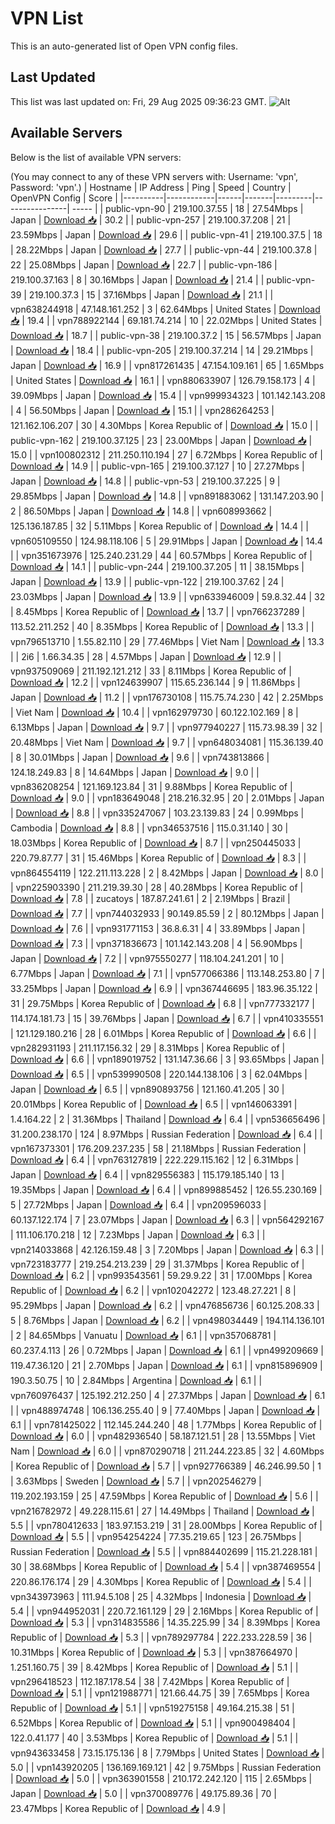 # VPN List

This is an auto-generated list of Open VPN config files.

## Last Updated

This list was last updated on: Fri, 29 Aug 2025 09:36:23 GMT.
![Alt](https://repobeats.axiom.co/api/embed/186b98318ef1479477931607c1ad7d823f12451f.svg "Repobeats analytics image")

## Available Servers

Below is the list of available VPN servers:

(You may connect to any of these VPN servers with: Username: 'vpn', Password: 'vpn'.)
| Hostname | IP Address | Ping | Speed | Country | OpenVPN Config | Score |
|----------|------------|------|-------|---------|----------------| ----- |
| public-vpn-90 | 219.100.37.55 | 18 | 27.54Mbps | Japan | [Download 📥](./configs/server_0_JP.ovpn) | 30.2 |
| public-vpn-257 | 219.100.37.208 | 21 | 23.59Mbps | Japan | [Download 📥](./configs/server_1_JP.ovpn) | 29.6 |
| public-vpn-41 | 219.100.37.5 | 18 | 28.22Mbps | Japan | [Download 📥](./configs/server_2_JP.ovpn) | 27.7 |
| public-vpn-44 | 219.100.37.8 | 22 | 25.08Mbps | Japan | [Download 📥](./configs/server_3_JP.ovpn) | 22.7 |
| public-vpn-186 | 219.100.37.163 | 8 | 30.16Mbps | Japan | [Download 📥](./configs/server_4_JP.ovpn) | 21.4 |
| public-vpn-39 | 219.100.37.3 | 15 | 37.16Mbps | Japan | [Download 📥](./configs/server_5_JP.ovpn) | 21.1 |
| vpn638244918 | 47.148.161.252 | 3 | 62.64Mbps | United States | [Download 📥](./configs/server_6_US.ovpn) | 19.4 |
| vpn788922144 | 69.181.74.214 | 10 | 22.02Mbps | United States | [Download 📥](./configs/server_7_US.ovpn) | 18.7 |
| public-vpn-38 | 219.100.37.2 | 15 | 56.57Mbps | Japan | [Download 📥](./configs/server_8_JP.ovpn) | 18.4 |
| public-vpn-205 | 219.100.37.214 | 14 | 29.21Mbps | Japan | [Download 📥](./configs/server_9_JP.ovpn) | 16.9 |
| vpn817261435 | 47.154.109.161 | 65 | 1.65Mbps | United States | [Download 📥](./configs/server_10_US.ovpn) | 16.1 |
| vpn880633907 | 126.79.158.173 | 4 | 39.09Mbps | Japan | [Download 📥](./configs/server_11_JP.ovpn) | 15.4 |
| vpn999934323 | 101.142.143.208 | 4 | 56.50Mbps | Japan | [Download 📥](./configs/server_12_JP.ovpn) | 15.1 |
| vpn286264253 | 121.162.106.207 | 30 | 4.30Mbps | Korea Republic of | [Download 📥](./configs/server_13_KR.ovpn) | 15.0 |
| public-vpn-162 | 219.100.37.125 | 23 | 23.00Mbps | Japan | [Download 📥](./configs/server_14_JP.ovpn) | 15.0 |
| vpn100802312 | 211.250.110.194 | 27 | 6.72Mbps | Korea Republic of | [Download 📥](./configs/server_15_KR.ovpn) | 14.9 |
| public-vpn-165 | 219.100.37.127 | 10 | 27.27Mbps | Japan | [Download 📥](./configs/server_16_JP.ovpn) | 14.8 |
| public-vpn-53 | 219.100.37.225 | 9 | 29.85Mbps | Japan | [Download 📥](./configs/server_17_JP.ovpn) | 14.8 |
| vpn891883062 | 131.147.203.90 | 2 | 86.50Mbps | Japan | [Download 📥](./configs/server_18_JP.ovpn) | 14.8 |
| vpn608993662 | 125.136.187.85 | 32 | 5.11Mbps | Korea Republic of | [Download 📥](./configs/server_19_KR.ovpn) | 14.4 |
| vpn605109550 | 124.98.118.106 | 5 | 29.91Mbps | Japan | [Download 📥](./configs/server_20_JP.ovpn) | 14.4 |
| vpn351673976 | 125.240.231.29 | 44 | 60.57Mbps | Korea Republic of | [Download 📥](./configs/server_21_KR.ovpn) | 14.1 |
| public-vpn-244 | 219.100.37.205 | 11 | 38.15Mbps | Japan | [Download 📥](./configs/server_22_JP.ovpn) | 13.9 |
| public-vpn-122 | 219.100.37.62 | 24 | 23.03Mbps | Japan | [Download 📥](./configs/server_23_JP.ovpn) | 13.9 |
| vpn633946009 | 59.8.32.44 | 32 | 8.45Mbps | Korea Republic of | [Download 📥](./configs/server_24_KR.ovpn) | 13.7 |
| vpn766237289 | 113.52.211.252 | 40 | 8.35Mbps | Korea Republic of | [Download 📥](./configs/server_25_KR.ovpn) | 13.3 |
| vpn796513710 | 1.55.82.110 | 29 | 77.46Mbps | Viet Nam | [Download 📥](./configs/server_26_VN.ovpn) | 13.3 |
| 2i6 | 1.66.34.35 | 28 | 4.57Mbps | Japan | [Download 📥](./configs/server_27_JP.ovpn) | 12.9 |
| vpn937509069 | 211.192.121.212 | 33 | 8.11Mbps | Korea Republic of | [Download 📥](./configs/server_28_KR.ovpn) | 12.2 |
| vpn124639907 | 115.65.236.144 | 9 | 11.86Mbps | Japan | [Download 📥](./configs/server_29_JP.ovpn) | 11.2 |
| vpn176730108 | 115.75.74.230 | 42 | 2.25Mbps | Viet Nam | [Download 📥](./configs/server_30_VN.ovpn) | 10.4 |
| vpn162979730 | 60.122.102.169 | 8 | 6.13Mbps | Japan | [Download 📥](./configs/server_31_JP.ovpn) | 9.7 |
| vpn977940227 | 115.73.98.39 | 32 | 20.48Mbps | Viet Nam | [Download 📥](./configs/server_32_VN.ovpn) | 9.7 |
| vpn648034081 | 115.36.139.40 | 8 | 30.01Mbps | Japan | [Download 📥](./configs/server_33_JP.ovpn) | 9.6 |
| vpn743813866 | 124.18.249.83 | 8 | 14.64Mbps | Japan | [Download 📥](./configs/server_34_JP.ovpn) | 9.0 |
| vpn836208254 | 121.169.123.84 | 31 | 9.88Mbps | Korea Republic of | [Download 📥](./configs/server_35_KR.ovpn) | 9.0 |
| vpn183649048 | 218.216.32.95 | 20 | 2.01Mbps | Japan | [Download 📥](./configs/server_36_JP.ovpn) | 8.8 |
| vpn335247067 | 103.23.139.83 | 24 | 0.99Mbps | Cambodia | [Download 📥](./configs/server_37_KH.ovpn) | 8.8 |
| vpn346537516 | 115.0.31.140 | 30 | 18.03Mbps | Korea Republic of | [Download 📥](./configs/server_38_KR.ovpn) | 8.7 |
| vpn250445033 | 220.79.87.77 | 31 | 15.46Mbps | Korea Republic of | [Download 📥](./configs/server_39_KR.ovpn) | 8.3 |
| vpn864554119 | 122.211.113.228 | 2 | 8.42Mbps | Japan | [Download 📥](./configs/server_40_JP.ovpn) | 8.0 |
| vpn225903390 | 211.219.39.30 | 28 | 40.28Mbps | Korea Republic of | [Download 📥](./configs/server_41_KR.ovpn) | 7.8 |
| zucatoys | 187.87.241.61 | 2 | 2.19Mbps | Brazil | [Download 📥](./configs/server_42_BR.ovpn) | 7.7 |
| vpn744032933 | 90.149.85.59 | 2 | 80.12Mbps | Japan | [Download 📥](./configs/server_43_JP.ovpn) | 7.6 |
| vpn931771153 | 36.8.6.31 | 4 | 33.89Mbps | Japan | [Download 📥](./configs/server_44_JP.ovpn) | 7.3 |
| vpn371836673 | 101.142.143.208 | 4 | 56.90Mbps | Japan | [Download 📥](./configs/server_45_JP.ovpn) | 7.2 |
| vpn975550277 | 118.104.241.201 | 10 | 6.77Mbps | Japan | [Download 📥](./configs/server_46_JP.ovpn) | 7.1 |
| vpn577066386 | 113.148.253.80 | 7 | 33.25Mbps | Japan | [Download 📥](./configs/server_47_JP.ovpn) | 6.9 |
| vpn367446695 | 183.96.35.122 | 31 | 29.75Mbps | Korea Republic of | [Download 📥](./configs/server_48_KR.ovpn) | 6.8 |
| vpn777332177 | 114.174.181.73 | 15 | 39.76Mbps | Japan | [Download 📥](./configs/server_49_JP.ovpn) | 6.7 |
| vpn410335551 | 121.129.180.216 | 28 | 6.01Mbps | Korea Republic of | [Download 📥](./configs/server_50_KR.ovpn) | 6.6 |
| vpn282931193 | 211.117.156.32 | 29 | 8.31Mbps | Korea Republic of | [Download 📥](./configs/server_51_KR.ovpn) | 6.6 |
| vpn189019752 | 131.147.36.66 | 3 | 93.65Mbps | Japan | [Download 📥](./configs/server_52_JP.ovpn) | 6.5 |
| vpn539990508 | 220.144.138.106 | 3 | 62.04Mbps | Japan | [Download 📥](./configs/server_53_JP.ovpn) | 6.5 |
| vpn890893756 | 121.160.41.205 | 30 | 20.01Mbps | Korea Republic of | [Download 📥](./configs/server_54_KR.ovpn) | 6.5 |
| vpn146063391 | 1.4.164.22 | 2 | 31.36Mbps | Thailand | [Download 📥](./configs/server_55_TH.ovpn) | 6.4 |
| vpn536656496 | 31.200.238.170 | 124 | 8.97Mbps | Russian Federation | [Download 📥](./configs/server_56_RU.ovpn) | 6.4 |
| vpn167373301 | 176.209.237.235 | 58 | 21.18Mbps | Russian Federation | [Download 📥](./configs/server_57_RU.ovpn) | 6.4 |
| vpn763127819 | 222.229.115.162 | 12 | 6.31Mbps | Japan | [Download 📥](./configs/server_58_JP.ovpn) | 6.4 |
| vpn829556383 | 115.179.185.140 | 13 | 19.35Mbps | Japan | [Download 📥](./configs/server_59_JP.ovpn) | 6.4 |
| vpn899885452 | 126.55.230.169 | 5 | 27.72Mbps | Japan | [Download 📥](./configs/server_60_JP.ovpn) | 6.4 |
| vpn209596033 | 60.137.122.174 | 7 | 23.07Mbps | Japan | [Download 📥](./configs/server_61_JP.ovpn) | 6.3 |
| vpn564292167 | 111.106.170.218 | 12 | 7.23Mbps | Japan | [Download 📥](./configs/server_62_JP.ovpn) | 6.3 |
| vpn214033868 | 42.126.159.48 | 3 | 7.20Mbps | Japan | [Download 📥](./configs/server_63_JP.ovpn) | 6.3 |
| vpn723183777 | 219.254.213.239 | 29 | 31.37Mbps | Korea Republic of | [Download 📥](./configs/server_64_KR.ovpn) | 6.2 |
| vpn993543561 | 59.29.9.22 | 31 | 17.00Mbps | Korea Republic of | [Download 📥](./configs/server_65_KR.ovpn) | 6.2 |
| vpn102042272 | 123.48.27.221 | 8 | 95.29Mbps | Japan | [Download 📥](./configs/server_66_JP.ovpn) | 6.2 |
| vpn476856736 | 60.125.208.33 | 5 | 8.76Mbps | Japan | [Download 📥](./configs/server_67_JP.ovpn) | 6.2 |
| vpn498034449 | 194.114.136.101 | 2 | 84.65Mbps | Vanuatu | [Download 📥](./configs/server_68_VU.ovpn) | 6.1 |
| vpn357068781 | 60.237.4.113 | 26 | 0.72Mbps | Japan | [Download 📥](./configs/server_69_JP.ovpn) | 6.1 |
| vpn499209669 | 119.47.36.120 | 21 | 2.70Mbps | Japan | [Download 📥](./configs/server_70_JP.ovpn) | 6.1 |
| vpn815896909 | 190.3.50.75 | 10 | 2.84Mbps | Argentina | [Download 📥](./configs/server_71_AR.ovpn) | 6.1 |
| vpn760976437 | 125.192.212.250 | 4 | 27.37Mbps | Japan | [Download 📥](./configs/server_72_JP.ovpn) | 6.1 |
| vpn488974748 | 106.136.255.40 | 9 | 77.40Mbps | Japan | [Download 📥](./configs/server_73_JP.ovpn) | 6.1 |
| vpn781425022 | 112.145.244.240 | 48 | 1.77Mbps | Korea Republic of | [Download 📥](./configs/server_74_KR.ovpn) | 6.0 |
| vpn482936540 | 58.187.121.51 | 28 | 13.55Mbps | Viet Nam | [Download 📥](./configs/server_75_VN.ovpn) | 6.0 |
| vpn870290718 | 211.244.223.85 | 32 | 4.60Mbps | Korea Republic of | [Download 📥](./configs/server_76_KR.ovpn) | 5.7 |
| vpn927766389 | 46.246.99.50 | 1 | 3.63Mbps | Sweden | [Download 📥](./configs/server_77_SE.ovpn) | 5.7 |
| vpn202546279 | 119.202.193.159 | 25 | 47.59Mbps | Korea Republic of | [Download 📥](./configs/server_78_KR.ovpn) | 5.6 |
| vpn216782972 | 49.228.115.61 | 27 | 14.49Mbps | Thailand | [Download 📥](./configs/server_79_TH.ovpn) | 5.5 |
| vpn780412633 | 183.97.153.219 | 31 | 28.00Mbps | Korea Republic of | [Download 📥](./configs/server_80_KR.ovpn) | 5.5 |
| vpn954254224 | 77.35.219.65 | 123 | 26.75Mbps | Russian Federation | [Download 📥](./configs/server_81_RU.ovpn) | 5.5 |
| vpn884402699 | 115.21.228.181 | 30 | 38.68Mbps | Korea Republic of | [Download 📥](./configs/server_82_KR.ovpn) | 5.4 |
| vpn387469554 | 220.86.176.174 | 29 | 4.30Mbps | Korea Republic of | [Download 📥](./configs/server_83_KR.ovpn) | 5.4 |
| vpn343973963 | 111.94.5.108 | 25 | 4.32Mbps | Indonesia | [Download 📥](./configs/server_84_ID.ovpn) | 5.4 |
| vpn944952031 | 220.72.161.129 | 29 | 2.16Mbps | Korea Republic of | [Download 📥](./configs/server_85_KR.ovpn) | 5.3 |
| vpn314835586 | 14.35.225.99 | 34 | 8.39Mbps | Korea Republic of | [Download 📥](./configs/server_86_KR.ovpn) | 5.3 |
| vpn789297784 | 222.233.228.59 | 36 | 10.31Mbps | Korea Republic of | [Download 📥](./configs/server_87_KR.ovpn) | 5.3 |
| vpn387664970 | 1.251.160.75 | 39 | 8.42Mbps | Korea Republic of | [Download 📥](./configs/server_88_KR.ovpn) | 5.1 |
| vpn296418523 | 112.187.178.54 | 38 | 7.42Mbps | Korea Republic of | [Download 📥](./configs/server_89_KR.ovpn) | 5.1 |
| vpn121988771 | 121.66.44.75 | 39 | 7.65Mbps | Korea Republic of | [Download 📥](./configs/server_90_KR.ovpn) | 5.1 |
| vpn519275158 | 49.164.215.38 | 51 | 6.52Mbps | Korea Republic of | [Download 📥](./configs/server_91_KR.ovpn) | 5.1 |
| vpn900498404 | 122.0.41.177 | 40 | 3.53Mbps | Korea Republic of | [Download 📥](./configs/server_92_KR.ovpn) | 5.1 |
| vpn943633458 | 73.15.175.136 | 8 | 7.79Mbps | United States | [Download 📥](./configs/server_93_US.ovpn) | 5.0 |
| vpn143920205 | 136.169.169.121 | 42 | 9.75Mbps | Russian Federation | [Download 📥](./configs/server_94_RU.ovpn) | 5.0 |
| vpn363901558 | 210.172.242.120 | 115 | 2.65Mbps | Japan | [Download 📥](./configs/server_95_JP.ovpn) | 5.0 |
| vpn370089776 | 49.175.89.36 | 70 | 23.47Mbps | Korea Republic of | [Download 📥](./configs/server_96_KR.ovpn) | 4.9 |
